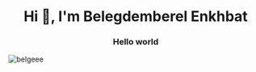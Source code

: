 <h1 align="center">Hi 👋, I'm Belegdemberel Enkhbat</h1>
<h3 align="center">Hello world</h3>





<p><img align="center" src="https://github-readme-stats.vercel.app/api/top-langs?username=belgeee&show_icons=true&locale=en&layout=compact" alt="belgeee" /></p>
